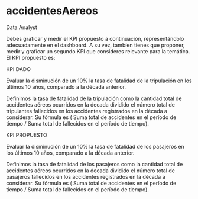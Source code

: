 # accidentesAereos
Data Analyst



Debes graficar y medir el KPI propuesto a continuación, representándolo adecuadamente en el dashboard. A su vez, tambíen tienes que proponer, medir y graficar un segundo KPI que consideres relevante para la temática. El KPI propuesto es:

KPI DADO

Evaluar la disminución de un 10% la tasa de fatalidad de la tripulación en los últimos 10 años, comparado a la década anterior.

Definimos la tasa de fatalidad de la tripulación como la cantidad total de accidentes aéreos ocurridos en la decada dividido el número total de tripulantes fallecidos en los accidentes registrados en la década a considerar. Su fórmula es (  Suma total de accidentes en el período de tiempo / Suma total de fallecidos en el período de tiempo).


KPI PROPUESTO

Evaluar la disminución de un 10% la tasa de fatalidad de los pasajeros en los últimos 10 años, comparado a la década anterior.

Definimos la tasa de fatalidad de los pasajeros como la cantidad total de accidentes aéreos ocurridos en la decada dividido el número total de pasajeros fallecidos en los accidentes registrados en la década a considerar. Su fórmula es (  Suma total de accidentes en el período de tiempo / Suma total de fallecidos en el período de tiempo).